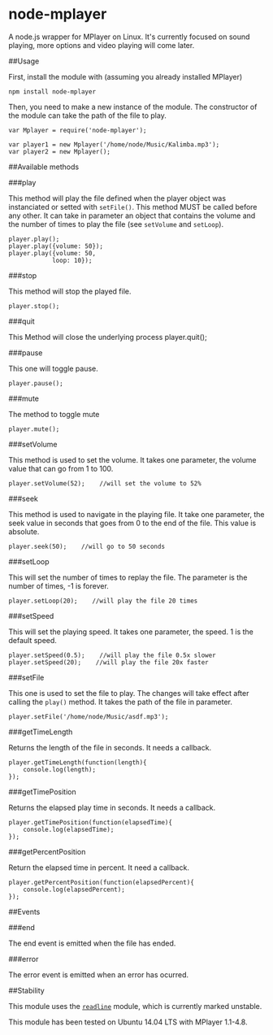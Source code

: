 node-mplayer
============

A node.js wrapper for MPlayer on Linux. It's currently focused on sound playing, more options and video playing will come later.

##Usage

First, install the module with (assuming you already installed MPlayer)

	npm install node-mplayer

Then, you need to make a new instance of the module. The constructor of the module can take the path of the file to play. 

	var Mplayer = require('node-mplayer'); 
    
	var player1 = new Mplayer('/home/node/Music/Kalimba.mp3');
    var player2 = new Mplayer();
    
##Available methods

###play

This method will play the file defined when the player object was instanciated or setted with `setFile()`. This method MUST be called before any other. 
It can take in parameter an object that contains the volume and the number of times to play the file (see `setVolume` and `setLoop`).

	player.play();
    player.play({volume: 50});
    player.play({volume: 50,
    			loop: 10});

###stop

This method will stop the played file. 

	player.stop();
	
###quit

This Method will close the underlying process
	player.quit();
    
###pause

This one will toggle pause.

	player.pause();
    
###mute

The method to toggle mute

	player.mute();
    
###setVolume

This method is used to set the volume. It takes one parameter, the volume value that can go from 1 to 100.

	player.setVolume(52);    //will set the volume to 52%

###seek

This method is used to navigate in the playing file. It take one parameter, the seek value in seconds that goes from 0 to the end of the file. This value is absolute.

	player.seek(50);    //will go to 50 seconds

###setLoop

This will set the number of times to replay the file. The parameter is the number of times, -1 is forever.

	player.setLoop(20);    //will play the file 20 times
    
###setSpeed

This will set the playing speed. It takes one parameter, the speed. 1 is the default speed.

	player.setSpeed(0.5);    //will play the file 0.5x slower
    player.setSpeed(20);    //will play the file 20x faster
    
###setFile

This one is used to set the file to play. The changes will take effect after calling the `play()` method. It takes the path of the file in parameter.

	player.setFile('/home/node/Music/asdf.mp3');

###getTimeLength

Returns the length of the file in seconds. It needs a callback.

	player.getTimeLength(function(length){
    	console.log(length);
    });

###getTimePosition

Returns the elapsed play time in seconds. It needs a callback.

	player.getTimePosition(function(elapsedTime){
    	console.log(elapsedTime);
    });

###getPercentPosition

Return the elapsed time in percent. It need a callback.

	player.getPercentPosition(function(elapsedPercent){
    	console.log(elapsedPercent);
    });
	

##Events

###end

The end event is emitted when the file has ended.

###error

The error event is emitted when an error has ocurred.

##Stability

This module uses the [`readline`](http://www.nodejs.org/api/readline.html) module, which is currently marked unstable. 

This module has been tested on Ubuntu 14.04 LTS with MPlayer 1.1-4.8.





























    





